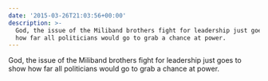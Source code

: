 ```yaml
---
date: '2015-03-26T21:03:56+00:00'
description: >-
  God, the issue of the Miliband brothers fight for leadership just goes to show
  how far all politicians would go to grab a chance at power.
---
```

God, the issue of the Miliband brothers fight for leadership just goes to show how far all politicians would go to grab a chance at power.
